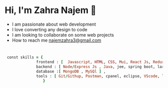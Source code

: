 # Hi, I'm Zahra Najem 👋



* I am passionate about web development
* I love converting any design to code 
* I am looking to collaborate on some web projects 
* How to reach me najemzahra3@gmail.com  
#
```ruby
 const skills = {
              frontend : [  Javascript, HTML, CSS, Mui, React Js, Redux, Bootstrap, tailwind],
              backend : [ Node/Express Js , Java, jee, spring boot, laravel], 
              database :[ MongoDB , MySQl ] , 
              tools : [ Git/Githup, Postman, cpanel, eclipse, VScode, lwspanel], 
                 }  

``` 
